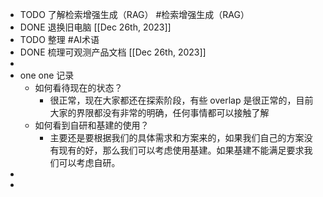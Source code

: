 - TODO 了解检索增强生成（RAG） #检索增强生成（RAG）
- DONE 退换旧电脑 [[Dec 26th, 2023]]
- TODO 整理 #AI术语
- DONE 梳理可观测产品文档 [[Dec 26th, 2023]]
-
- one one 记录
	- 如何看待现在的状态？
		- 很正常，现在大家都还在探索阶段，有些 overlap 是很正常的，目前大家的界限都没有非常的明确，任何事情都可以接触了解
	- 如何看到自研和基建的使用？
		- 主要还是要根据我们的具体需求和方案来的，如果我们自己的方案没有现有的好，那么我们可以考虑使用基建。如果基建不能满足要求我们可以考虑自研。
-
-